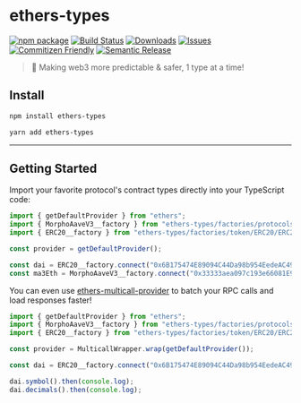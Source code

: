 # ethers-types

[![npm package][npm-img]][npm-url]
[![Build Status][build-img]][build-url]
[![Downloads][downloads-img]][downloads-url]
[![Issues][issues-img]][issues-url]
[![Commitizen Friendly][commitizen-img]][commitizen-url]
[![Semantic Release][semantic-release-img]][semantic-release-url]

> 🛟 Making web3 more predictable & safer, 1 type at a time!

## Install

```bash
npm install ethers-types
```

```bash
yarn add ethers-types
```

---

## Getting Started

Import your favorite protocol's contract types directly into your TypeScript code:

```typescript
import { getDefaultProvider } from "ethers";
import { MorphoAaveV3__factory } from "ethers-types/factories/protocols/morpho/aave-v3/MorphoAaveV3__factory";
import { ERC20__factory } from "ethers-types/factories/token/ERC20/ERC20__factory";

const provider = getDefaultProvider();

const dai = ERC20__factory.connect("0x6B175474E89094C44Da98b954EedeAC495271d0F", provider);
const ma3Eth = MorphoAaveV3__factory.connect("0x33333aea097c193e66081E930c33020272b33333", provider);
```

You can even use [ethers-multicall-provider](https://github.com/Rubilmax/ethers-multicall-provider) to batch your RPC calls and load responses faster!

```typescript
import { getDefaultProvider } from "ethers";
import { MorphoAaveV3__factory } from "ethers-types/factories/protocols/morpho/aave-v3/MorphoAaveV3__factory";
import { ERC20__factory } from "ethers-types/factories/token/ERC20/ERC20__factory";

const provider = MulticallWrapper.wrap(getDefaultProvider());

const dai = ERC20__factory.connect("0x6B175474E89094C44Da98b954EedeAC495271d0F", provider);

dai.symbol().then(console.log);
dai.decimals().then(console.log);
```

[build-img]: https://github.com/Rubilmax/ethers-types/actions/workflows/release.yml/badge.svg
[build-url]: https://github.com/Rubilmax/ethers-types/actions/workflows/release.yml
[test-img]: https://github.com/Rubilmax/ethers-types/actions/workflows/test.yml/badge.svg
[test-url]: https://github.com/Rubilmax/ethers-types/actions/workflows/test.yml
[downloads-img]: https://img.shields.io/npm/dt/ethers-types
[downloads-url]: https://www.npmtrends.com/ethers-types
[npm-img]: https://img.shields.io/npm/v/ethers-types
[npm-url]: https://www.npmjs.com/package/ethers-types
[issues-img]: https://img.shields.io/github/issues/Rubilmax/ethers-types
[issues-url]: https://github.com/Rubilmax/ethers-types/issues
[semantic-release-img]: https://img.shields.io/badge/%20%20%F0%9F%93%A6%F0%9F%9A%80-semantic--release-e10079.svg
[semantic-release-url]: https://github.com/semantic-release/semantic-release
[commitizen-img]: https://img.shields.io/badge/commitizen-friendly-brightgreen.svg
[commitizen-url]: http://commitizen.github.io/cz-cli/
